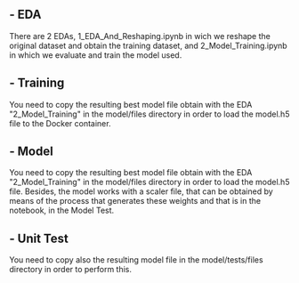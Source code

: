 ## - EDA
There are 2 EDAs, 1_EDA_And_Reshaping.ipynb in wich we reshape the original dataset and obtain the training dataset, and 2_Model_Training.ipynb in which we evaluate and train the model used.

## - Training
You need to copy the resulting best model file obtain with the EDA "2_Model_Training" in the model/files directory in order to load the model.h5 file to the Docker container.

## - Model
You need to copy the resulting best model file obtain with the EDA "2_Model_Training" in the model/files directory in order to load the model.h5 file. Besides, the model works with a scaler file, that can be obtained by means of the process that generates these weights and that is in the notebook, in the Model Test.

## - Unit Test
You need to copy also the resulting model file in the model/tests/files directory in order to perform this. 